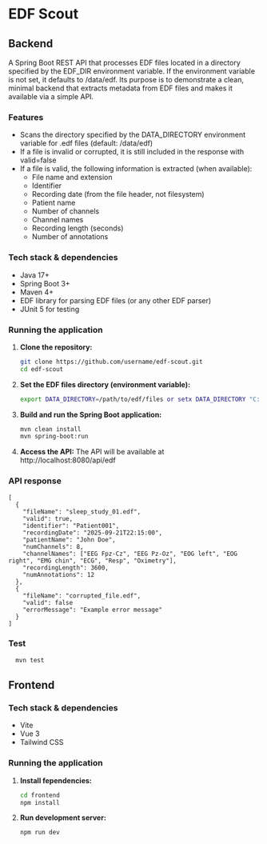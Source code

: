 # EDF Scout

## Backend
A Spring Boot REST API that processes EDF files located in a directory specified by the EDF_DIR environment variable.
If the environment variable is not set, it defaults to /data/edf. Its purpose is to demonstrate a clean, minimal backend
that extracts metadata from EDF files and makes it available via a simple API.

### Features
- Scans the directory specified by the DATA_DIRECTORY environment variable for .edf files (default: /data/edf)
- If a file is invalid or corrupted, it is still included in the response with valid=false
- If a file is valid, the following information is extracted (when available):
  - File name and extension 
  - Identifier 
  - Recording date (from the file header, not filesystem)
  - Patient name
  - Number of channels 
  - Channel names 
  - Recording length (seconds)
  - Number of annotations

### Tech stack & dependencies
  - Java 17+ 
  - Spring Boot 3+ 
  - Maven 4+ 
  - EDF library for parsing EDF files (or any other EDF parser)
  - JUnit 5 for testing

### Running the application
1. **Clone the repository:**
   ```bash
   git clone https://github.com/username/edf-scout.git
   cd edf-scout

2. **Set the EDF files directory (environment variable):**
   ```bash
   export DATA_DIRECTORY=/path/to/edf/files or setx DATA_DIRECTORY "C:\path\to\edf\files"

3. **Build and run the Spring Boot application:**
   ```bash
   mvn clean install
   mvn spring-boot:run

4. **Access the API:**
   The API will be available at http://localhost:8080/api/edf

### API response
```aiignore
[
  {
    "fileName": "sleep_study_01.edf",
    "valid": true,
    "identifier": "Patient001",
    "recordingDate": "2025-09-21T22:15:00",
    "patientName": "John Doe",
    "numChannels": 8,
    "channelNames": ["EEG Fpz-Cz", "EEG Pz-Oz", "EOG left", "EOG right", "EMG chin", "ECG", "Resp", "Oximetry"],
    "recordingLength": 3600,
    "numAnnotations": 12
  },
  {
    "fileName": "corrupted_file.edf",
    "valid": false
    "errorMessage": "Example error message"
  }
]
```

### Test
```bash
  mvn test
```

## Frontend
### Tech stack & dependencies
  - Vite
  - Vue 3
  - Tailwind CSS
### Running the application
1. **Install fependencies:**
   ```bash
   cd frontend
   npm install

2. **Run development server:**
   ```bash
   npm run dev


